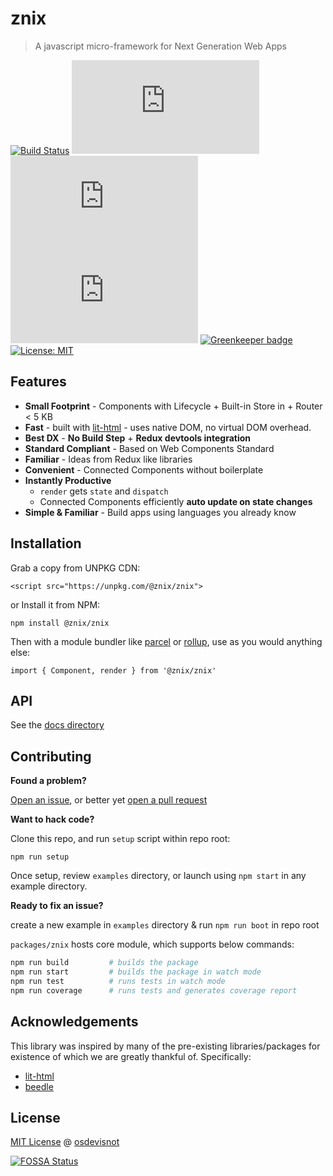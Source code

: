# znix

> A javascript micro-framework for Next Generation Web Apps

[![Build Status](https://travis-ci.org/osdevisnot/znix.svg?branch=master)](https://travis-ci.org/osdevisnot/znix)
[![The Uncompressed size of znix](http://img.badgesize.io/https://unpkg.com/@znix/znix/dist/znix.min.js?label=Uncompressed%20Size)](https://unpkg.com/@znix/znix)
[![The GZIP size of znix](http://img.badgesize.io/https://unpkg.com/@znix/znix/dist/znix.min.js?compression=gzip&label=GZIP%20Size)](https://unpkg.com/@znix/znix)
[![The Brotli size of znix](http://img.badgesize.io/https://unpkg.com/@znix/znix/dist/znix.min.js?compression=brotli&label=Brotli%20Size)](https://unpkg.com/@znix/znix)
[![Greenkeeper badge](https://badges.greenkeeper.io/osdevisnot/znix.svg)](https://greenkeeper.io/)
[![License: MIT](https://img.shields.io/badge/License-MIT-blue.svg)](https://opensource.org/licenses/MIT)

## Features

- **Small Footprint** - Components with Lifecycle + Built-in Store in + Router < 5 KB
- **Fast** - built with [lit-html](https://github.com/Polymer/lit-html) - uses native DOM, no virtual DOM overhead.
- **Best DX** - **No Build Step** + **Redux devtools integration**
- **Standard Compliant** - Based on Web Components Standard
- **Familiar** - Ideas from Redux like libraries
- **Convenient** - Connected Components without boilerplate
- **Instantly Productive**
  - `render` gets `state` and `dispatch`
  - Connected Components efficiently **auto update on state changes**
- **Simple & Familiar** - Build apps using languages you already know

## Installation

Grab a copy from UNPKG CDN:

```
<script src="https://unpkg.com/@znix/znix">

```

or Install it from NPM:

```
npm install @znix/znix
```

Then with a module bundler like [parcel](https://parceljs.org/) or [rollup](https://rollupjs.org/guide/en), use as you would anything else:

```
import { Component, render } from '@znix/znix'
```

## API

See the [docs directory](https://github.com/osdevisnot/znix/tree/master/docs)

## Contributing

**Found a problem?**

[Open an issue](https://github.com/osdevisnot/znix/issues), or better yet [open a pull request](https://github.com/osdevisnot/znix/pulls)

**Want to hack code?**

Clone this repo, and run `setup` script within repo root:

```
npm run setup
```

Once setup, review `examples` directory, or launch using `npm start` in any example directory.

**Ready to fix an issue?**

create a new example in `examples` directory & run `npm run boot` in repo root

`packages/znix` hosts core module, which supports below commands:

```bash
npm run build         # builds the package
npm run start         # builds the package in watch mode
npm run test          # runs tests in watch mode
npm run coverage      # runs tests and generates coverage report
```

## Acknowledgements

This library was inspired by many of the pre-existing libraries/packages for existence of which we are greatly thankful of. Specifically:

- [lit-html](https://github.com/Polymer/lit-html)
- [beedle](https://github.com/hankchizljaw/vanilla-js-state-management)

## License

[MIT License](https://oss.ninja/mit/osdevisnot) @ [osdevisnot](https://github.com/osdevisnot)

[![FOSSA Status](https://app.fossa.io/api/projects/git%2Bgithub.com%2Fosdevisnot%2Fznix.svg?type=large)](https://app.fossa.io/projects/git%2Bgithub.com%2Fosdevisnot%2Fznix?ref=badge_large)
